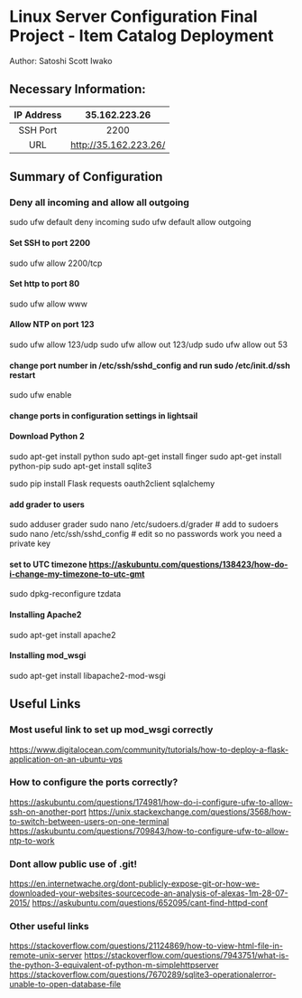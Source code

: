 # Linux Server Configuration Final Project - Item Catalog Deployment

Author: Satoshi Scott Iwako

## Necessary Information:
**IP Address**|**35.162.223.26**
:-----:|:-----:
SSH Port |2200
URL|http://35.162.223.26/

## Summary of Configuration

### Deny all incoming and allow all outgoing
sudo ufw default deny incoming
sudo ufw default allow outgoing

#### Set SSH to port 2200
sudo ufw allow 2200/tcp

#### Set http to port 80
sudo ufw allow www

#### Allow NTP on port 123
sudo ufw allow 123/udp
sudo ufw allow out 123/udp
sudo ufw allow out 53

#### change port number in /etc/ssh/sshd_config and run sudo /etc/init.d/ssh restart

sudo ufw enable

#### change ports in configuration settings in lightsail

#### Download Python 2
sudo apt-get install python
sudo apt-get install finger
sudo apt-get install python-pip
sudo apt-get install sqlite3

sudo pip install Flask requests oauth2client sqlalchemy

#### add grader to users
sudo adduser grader
sudo nano /etc/sudoers.d/grader # add to sudoers
sudo nano /etc/ssh/sshd_config # edit so no passwords work you need a private key

#### set to UTC timezone https://askubuntu.com/questions/138423/how-do-i-change-my-timezone-to-utc-gmt
sudo dpkg-reconfigure tzdata

#### Installing Apache2
sudo apt-get install apache2

#### Installing mod_wsgi
sudo apt-get install libapache2-mod-wsgi


## Useful Links

### Most useful link to set up mod_wsgi correctly
https://www.digitalocean.com/community/tutorials/how-to-deploy-a-flask-application-on-an-ubuntu-vps


### How to configure the ports correctly?
https://askubuntu.com/questions/174981/how-do-i-configure-ufw-to-allow-ssh-on-another-port
https://unix.stackexchange.com/questions/3568/how-to-switch-between-users-on-one-terminal
https://askubuntu.com/questions/709843/how-to-configure-ufw-to-allow-ntp-to-work


### Dont allow public use of .git!
https://en.internetwache.org/dont-publicly-expose-git-or-how-we-downloaded-your-websites-sourcecode-an-analysis-of-alexas-1m-28-07-2015/
https://askubuntu.com/questions/652095/cant-find-httpd-conf

### Other useful links
https://stackoverflow.com/questions/21124869/how-to-view-html-file-in-remote-unix-server
https://stackoverflow.com/questions/7943751/what-is-the-python-3-equivalent-of-python-m-simplehttpserver
https://stackoverflow.com/questions/7670289/sqlite3-operationalerror-unable-to-open-database-file
